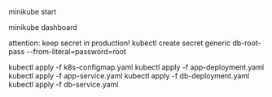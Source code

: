 minikube start

minikube dashboard

attention: keep secret in production!
kubectl create secret generic db-root-pass --from-literal=password=root

kubectl apply -f k8s-configmap.yaml
kubectl apply -f app-deployment.yaml
kubectl apply -f app-service.yaml
kubectl apply -f db-deployment.yaml
kubectl apply -f db-service.yaml
